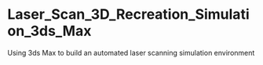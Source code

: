 # Laser_Scan_3D_Recreation_Simulation_3ds_Max
Using 3ds Max to build an automated laser scanning simulation environment
